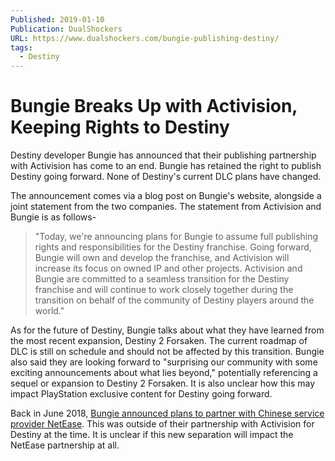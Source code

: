```yaml
---
Published: 2019-01-10
Publication: DualShockers
URL: https://www.dualshockers.com/bungie-publishing-destiny/
tags:
  - Destiny
---
```

# Bungie Breaks Up with Activision, Keeping Rights to Destiny

Destiny developer Bungie has announced that their publishing partnership with Activision has come to an end. Bungie has retained the right to publish Destiny going forward. None of Destiny's current DLC plans have changed.

The announcement comes via a blog post on Bungie's website, alongside a joint statement from the two companies. The statement from Activision and Bungie is as follows-

> "Today, we're announcing plans for Bungie to assume full publishing rights and responsibilities for the Destiny franchise. Going forward, Bungie will own and develop the franchise, and Activision will increase its focus on owned IP and other projects. Activision and Bungie are committed to a seamless transition for the Destiny franchise and will continue to work closely together during the transition on behalf of the community of Destiny players around the world."

As for the future of Destiny, Bungie talks about what they have learned from the most recent expansion, Destiny 2 Forsaken. The current roadmap of DLC is still on schedule and should not be affected by this transition. Bungie also said they are looking forward to "surprising our community with some exciting announcements about what lies beyond," potentially referencing a sequel or expansion to Destiny 2 Forsaken. It is also unclear how this may impact PlayStation exclusive content for Destiny going forward.

Back in June 2018, [Bungie announced plans to partner with Chinese service provider NetEase](https://www.dualshockers.com/bungie-netease-partnership/). This was outside of their partnership with Activision for Destiny at the time. It is unclear if this new separation will impact the NetEase partnership at all.